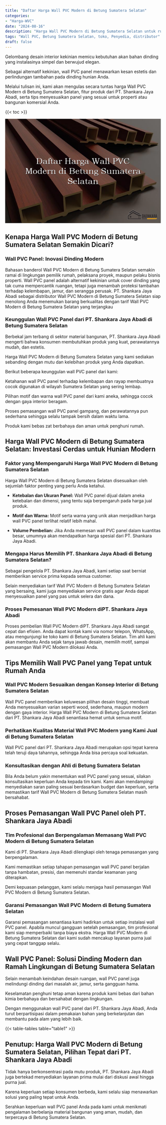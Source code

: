 ```yaml
---
title: "Daftar Harga Wall PVC Modern di Betung Sumatera Selatan"
categories: 
- "Harga-WVC"
date: "2024-08-16"
description: "Harga Wall PVC Modern di Betung Sumatera Selatan untuk rumah, office, serta toko. Panel berkualitas, pilihan motif, pilihan warna menarik, dengan layanan pemasangan oleh tenaga ahli ahli serta kepastian resmi!|Servis penyediaan Wall PVC Modern di Betung Sumatera Selatan bagi keperluan tempat tinggal, perkantoran, atau toko, beserta panel terbaik dan pemasangan oleh tim profesional serta jaminan resmi.|Alternatif Wall PVC Modern di Betung Sumatera Selatan yang terpercaya bagi rumah, office, dan gerai, dengan panel berkualitas dan instalasi ditangani oleh tenaga ahli ahli dan garansi resmi.|Penyediaan Wall PVC Modern di Betung Sumatera Selatan bagi hunian, perkantoran, serta toko, beserta panel unggulan dan penempatan oleh teknisi ahli, lengkap beserta garansi resmi.}"
tags: "Wall PVC, Betung Sumatera Selatan, toko, Penyedia, distributor"
draft: false
---
```


Gelombang desain interior kekinian memicu kebutuhan akan bahan dinding yang instalasinya simpel dan berwujud elegan.

Sebagai alternatif kekinian, wall PVC panel menawarkan kesan estetis dan perlindungan tambahan pada dinding hunian Anda.

Melalui tulisan ini, kami akan mengulas secara tuntas harga Wall PVC Modern di Betung Sumatera Selatan, fitur produk dari PT. Shankara Jaya Abadi, serta tips menyesuaikan panel yang sesuai untuk properti atau bangunan komersial Anda.

{{< toc >}}

![Daftar Harga Wall PVC Modern di Betung Sumatera Selatan](/images/Harga-WVC/Daftar-Harga-Wall-PVC-Modern-di-Betung-Sumatera-Selatan.png)


## Kenapa Harga Wall PVC Modern di Betung Sumatera Selatan Semakin Dicari?

### Wall PVC Panel: Inovasi Dinding Modern

Bahasan banderol Wall PVC Modern di Betung Sumatera Selatan semakin ramai di lingkungan pemilik rumah, pelaksana proyek, maupun pelaku bisnis properti. Wall PVC panel adalah alternatif kekinian untuk cover dinding yang tak cuma mempercantik ruangan, tetapi juga menambah proteksi tambahan terhadap kelembapan, jamur, dan serangga perusak. PT. Shankara Jaya Abadi sebagai distributor Wall PVC Modern di Betung Sumatera Selatan siap menolong Anda menemukan barang berkualitas dengan tarif Wall PVC Modern di Betung Sumatera Selatan yang terjangkau

### Keunggulan Wall PVC Panel dari PT. Shankara Jaya Abadi di Betung Sumatera Selatan

Berbekal jam terbang di sektor material bangunan, PT. Shankara Jaya Abadi mengerti bahwa konsumen membutuhkan produk yang kuat, perawatannya mudah, dan estetis.

Harga Wall PVC Modern di Betung Sumatera Selatan yang kami sediakan sebanding dengan mutu dan kelebihan produk yang Anda dapatkan.

Berikut beberapa keunggulan wall PVC panel dari kami:

Ketahanan wall PVC panel terhadap kelembapan dan rayap membuatnya cocok digunakan di wilayah Sumatera Selatan yang sering lembap.

Pilihan motif dan warna wall PVC panel dari kami aneka, sehingga cocok dengan gaya interior beragam.

Proses pemasangan wall PVC panel gampang, dan perawatannya pun sederhana sehingga selalu tampak bersih dalam waktu lama.

Produk kami bebas zat berbahaya dan aman untuk penghuni rumah.

## Harga Wall PVC Modern di Betung Sumatera Selatan: Investasi Cerdas untuk Hunian Modern

### Faktor yang Mempengaruhi Harga Wall PVC Modern di Betung Sumatera Selatan

Harga Wall PVC Modern di Betung Sumatera Selatan disesuaikan oleh sejumlah faktor penting yang perlu Anda ketahui.

- **Ketebalan dan Ukuran Panel:** Wall PVC panel dijual dalam aneka ketebalan dan dimensi, yang tentu saja berpengaruh pada harga jual produk.

- **Motif dan Warna:** Motif serta warna yang unik akan menjadikan harga wall PVC panel terlihat relatif lebih mahal.

- **Volume Pembelian:** Jika Anda memesan wall PVC panel dalam kuantitas besar, umumnya akan mendapatkan harga spesial dari PT. Shankara Jaya Abadi.

### Mengapa Harus Memilih PT. Shankara Jaya Abadi di Betung Sumatera Selatan?

Sebagai pengelola PT. Shankara Jaya Abadi, kami setiap saat berniat memberikan service prima kepada semua customer.

Selain menyediakan tarif Wall PVC Modern di Betung Sumatera Selatan yang bersaing, kami juga menyediakan service gratis agar Anda dapat menyesuaikan panel yang pas untuk selera dan dana.

### Proses Pemesanan Wall PVC Modern diPT. Shankara Jaya Abadi

Proses pembelian Wall PVC Modern diPT. Shankara Jaya Abadi sangat cepat dan efisien. Anda dapat kontak kami via nomor telepon, WhatsApp, atau mengunjungi ke toko kami di Betung Sumatera Selatan. Tim ahli kami akan membantu Anda sejak tanya jawab desain, memilih motif, sampai pemasangan Wall PVC Modern dilokasi Anda.

## Tips Memilih Wall PVC Panel yang Tepat untuk Rumah Anda

### Wall PVC Modern Sesuaikan dengan Konsep Interior di Betung Sumatera Selatan

Wall PVC panel memberikan keluwesan pilihan desain tinggi, membuat Anda menyesuaikan varian seperti wood, sederhana, maupun modern dengan gaya interior. Harga Wall PVC Modern di Betung Sumatera Selatan dari PT. Shankara Jaya Abadi senantiasa hemat untuk semua motif.

### Perhatikan Kualitas Material Wall PVC Modern yang Kami Jual di Betung Sumatera Selatan

Wall PVC panel dari PT. Shankara Jaya Abadi merupakan opsi tepat karena telah teruji daya tahannya, sehingga Anda bisa percaya soal kekuatan.

### Konsultasikan dengan Ahli di Betung Sumatera Selatan

Bila Anda belum yakin menentukan wall PVC panel yang sesuai, silakan konsultasikan keperluan Anda kepada tim kami. Kami akan mendampingi menyediakan saran paling sesuai berdasarkan budget dan keperluan, serta memastikan tarif Wall PVC Modern di Betung Sumatera Selatan masih bersahabat.

## Proses Pemasangan Wall PVC Panel oleh PT. Shankara Jaya Abadi

### Tim Profesional dan Berpengalaman Memasang Wall PVC Modern di Betung Sumatera Selatan

Kami di PT. Shankara Jaya Abadi dilengkapi oleh tenaga pemasangan yang berpengalaman.

Kami memastikan setiap tahapan pemasangan wall PVC panel berjalan tanpa hambatan, presisi, dan memenuhi standar keamanan yang diterapkan.

Demi kepuasan pelanggan, kami selalu menjaga hasil pemasangan Wall PVC Modern di Betung Sumatera Selatan.

### Garansi Pemasangan Wall PVC Modern di Betung Sumatera Selatan

Garansi pemasangan senantiasa kami hadirkan untuk setiap instalasi wall PVC panel. Apabila muncul gangguan setelah pemasangan, tim profesional kami siap memperbaiki tanpa biaya ekstra. Harga Wall PVC Modern di Betung Sumatera Selatan dari kami sudah mencakup layanan purna jual yang cepat tanggap selalu.

## Wall PVC Panel: Solusi Dinding Modern dan Ramah Lingkungan di Betung Sumatera Selatan

Selain menambah keindahan desain ruangan, wall PVC panel juga melindungi dinding dari masalah air, jamur, serta gangguan hama.

Keselamatan penghuni tetap aman karena produk kami bebas dari bahan kimia berbahaya dan bersahabat dengan lingkungan.

Dengan menggunakan wall PVC panel dari PT. Shankara Jaya Abadi, Anda turut berpartisipasi dalam pemakaian bahan yang berkelanjutan dan membantu pada alam yang lebih baik.

{{< table-tables table="table1" >}}

## Penutup: Harga Wall PVC Modern di Betung Sumatera Selatan, Pilihan Tepat dari PT. Shankara Jaya Abadi

Tidak hanya berkonsentrasi pada mutu produk, PT. Shankara Jaya Abadi juga bertekad menyediakan layanan prima mulai dari diskusi awal hingga purna jual.

Karena keperluan setiap konsumen berbeda, kami selalu siap menawarkan solusi yang paling tepat untuk Anda.

Serahkan keperluan wall PVC panel Anda pada kami untuk menikmati pengalaman berbelanja material bangunan yang aman, mudah, dan terpercaya di Betung Sumatera Selatan.